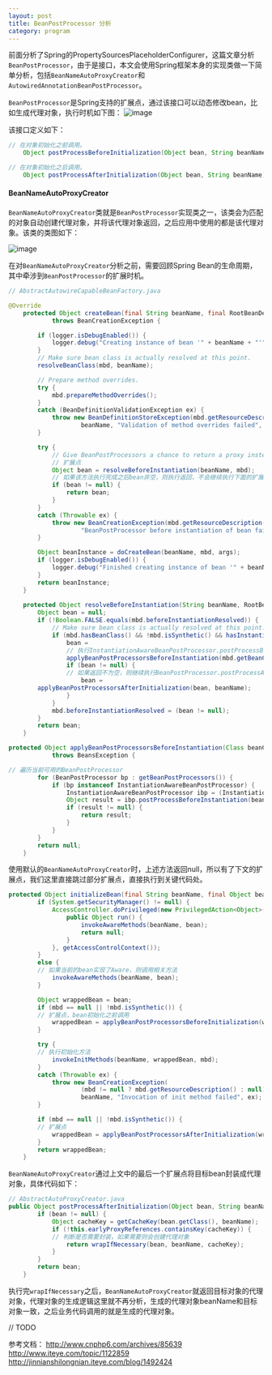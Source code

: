 ```yaml
---
layout: post
title: BeanPostProcessor 分析
category: program
---
```


前面分析了Spring的PropertySourcesPlaceholderConfigurer，这篇文章分析`BeanPostProcessor`，由于是接口，本文会使用Spring框架本身的实现类做一下简单分析，包括`BeanNameAutoProxyCreator`和`AutowiredAnnotationBeanPostProcessor`。

`BeanPostProcessor`是Spring支持的扩展点，通过该接口可以动态修改bean，比如生成代理对象，执行时机如下图：
![image](http://afredlyj.github.io/assets/images/spring-bean2.png)

该接口定义如下：

```java 
// 在对象初始化之前调用。
	Object postProcessBeforeInitialization(Object bean, String beanName) throws BeansException;

// 在对象初始化之后调用。
	Object postProcessAfterInitialization(Object bean, String beanName) throws BeansException;

```

#### BeanNameAutoProxyCreator

`BeanNameAutoProxyCreator`类就是`BeanPostProcessor`实现类之一，该类会为匹配的对象自动创建代理对象，并将该代理对象返回，之后应用中使用的都是该代理对象。该类的类图如下：

![image](http://afredlyj.github.io/assets/images/beannameautoproxycreator.png)

在对`BeanNameAutoProxyCreator`分析之前，需要回顾Spring Bean的生命周期，其中牵涉到`BeanPostProcessor`的扩展时机。

```java
// AbstractAutowireCapableBeanFactory.java

@Override
	protected Object createBean(final String beanName, final RootBeanDefinition mbd, final Object[] args)
			throws BeanCreationException {

		if (logger.isDebugEnabled()) {
			logger.debug("Creating instance of bean '" + beanName + "'");
		}
		// Make sure bean class is actually resolved at this point.
		resolveBeanClass(mbd, beanName);

		// Prepare method overrides.
		try {
			mbd.prepareMethodOverrides();
		}
		catch (BeanDefinitionValidationException ex) {
			throw new BeanDefinitionStoreException(mbd.getResourceDescription(),
					beanName, "Validation of method overrides failed", ex);
		}

		try {
			// Give BeanPostProcessors a chance to return a proxy instead of the target bean instance.
			// 扩展点
			Object bean = resolveBeforeInstantiation(beanName, mbd);
			// 如果该方法执行完成之后bean非空，则执行返回，不会继续执行下面的扩展点逻辑
			if (bean != null) {
				return bean;
			}
		}
		catch (Throwable ex) {
			throw new BeanCreationException(mbd.getResourceDescription(), beanName,
					"BeanPostProcessor before instantiation of bean failed", ex);
		}

		Object beanInstance = doCreateBean(beanName, mbd, args);
		if (logger.isDebugEnabled()) {
			logger.debug("Finished creating instance of bean '" + beanName + "'");
		}
		return beanInstance;
	}
	
	protected Object resolveBeforeInstantiation(String beanName, RootBeanDefinition mbd) {
		Object bean = null;
		if (!Boolean.FALSE.equals(mbd.beforeInstantiationResolved)) {
			// Make sure bean class is actually resolved at this point.
			if (mbd.hasBeanClass() && !mbd.isSynthetic() && hasInstantiationAwareBeanPostProcessors()) {
				bean = 
				// 执行InstantiationAwareBeanPostProcessor.postProcessBeforeInstantiation，bean实例化之前的逻辑
				applyBeanPostProcessorsBeforeInstantiation(mbd.getBeanClass(), beanName);
				if (bean != null) {
				// 如果返回不为空，则继续执行BeanPostProcessor.postProcessAfterInitialization
					bean = 
		applyBeanPostProcessorsAfterInitialization(bean, beanName);
				}
			}
			mbd.beforeInstantiationResolved = (bean != null);
		}
		return bean;
	}

protected Object applyBeanPostProcessorsBeforeInstantiation(Class beanClass, String beanName)
			throws BeansException {

// 遍历当前可用的BeanPostProcessor
		for (BeanPostProcessor bp : getBeanPostProcessors()) {
			if (bp instanceof InstantiationAwareBeanPostProcessor) {
				InstantiationAwareBeanPostProcessor ibp = (InstantiationAwareBeanPostProcessor) bp;
				Object result = ibp.postProcessBeforeInstantiation(beanClass, beanName);
				if (result != null) {
					return result;
				}
			}
		}
		return null;
	}	

```

使用默认的`BeanNameAutoProxyCreator`时，上述方法返回null，所以有了下文的扩展点，我们这里直接跳过部分扩展点，直接执行到关键代码处。

```java
protected Object initializeBean(final String beanName, final Object bean, RootBeanDefinition mbd) {
		if (System.getSecurityManager() != null) {
			AccessController.doPrivileged(new PrivilegedAction<Object>() {
				public Object run() {
					invokeAwareMethods(beanName, bean);
					return null;
				}
			}, getAccessControlContext());
		}
		else {
		// 如果当前的bean实现了Aware，则调用相关方法
			invokeAwareMethods(beanName, bean);
		}

		Object wrappedBean = bean;
		if (mbd == null || !mbd.isSynthetic()) {
		// 扩展点，bean初始化之前调用
			wrappedBean = applyBeanPostProcessorsBeforeInitialization(wrappedBean, beanName);
		}

		try {
		// 执行初始化方法
			invokeInitMethods(beanName, wrappedBean, mbd);
		}
		catch (Throwable ex) {
			throw new BeanCreationException(
					(mbd != null ? mbd.getResourceDescription() : null),
					beanName, "Invocation of init method failed", ex);
		}

		if (mbd == null || !mbd.isSynthetic()) {
		// 扩展点
			wrappedBean = applyBeanPostProcessorsAfterInitialization(wrappedBean, beanName);
		}
		return wrappedBean;
	}
```

`BeanNameAutoProxyCreator`通过上文中的最后一个扩展点将目标bean封装成代理对象，具体代码如下：

```java
// AbstractAutoProxyCreator.java
public Object postProcessAfterInitialization(Object bean, String beanName) throws BeansException {
		if (bean != null) {
			Object cacheKey = getCacheKey(bean.getClass(), beanName);
			if (!this.earlyProxyReferences.containsKey(cacheKey)) {
			// 判断是否需要封装，如果需要则会创建代理对象
				return wrapIfNecessary(bean, beanName, cacheKey);
			}
		}
		return bean;
	}
```

执行完`wrapIfNecessary`之后，`BeanNameAutoProxyCreator`就返回目标对象的代理对象，代理对象的生成逻辑这里就不再分析，生成的代理对象beanName和目标对象一致，之后业务代码调用的就是生成的代理对象。

// TODO

参考文档：
http://www.cnphp6.com/archives/85639
http://www.iteye.com/topic/1122859
http://jinnianshilongnian.iteye.com/blog/1492424

